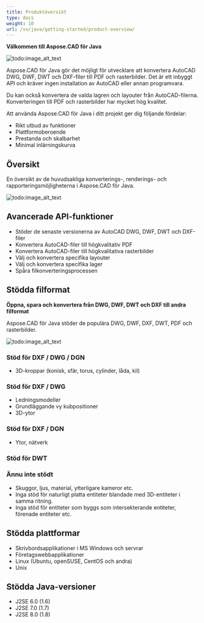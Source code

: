 ```yaml
---
title: Produktöversikt
type: docs
weight: 10
url: /sv/java/getting-started/product-overview/
---
```


**Välkommen till Aspose.CAD för Java**

![todo:image_alt_text](https://i.imgur.com/qHeCKck.png)

Aspose.CAD för Java gör det möjligt för utvecklare att konvertera AutoCAD DWG, DWF, DWT och DXF-filer till PDF och rasterbilder. Det är ett inbyggt API och kräver ingen installation av AutoCAD eller annan programvara.

Du kan också konvertera de valda lagren och layouter från AutoCAD-filerna. Konverteringen till PDF och rasterbilder har mycket hög kvalitet.

Att använda Aspose.CAD för Java i ditt projekt ger dig följande fördelar:

- Rikt utbud av funktioner
- Plattformoberoende
- Prestanda och skalbarhet
- Minimal inlärningskurva

## **Översikt**
En översikt av de huvudsakliga konverterings-, renderings- och rapporteringsmöjligheterna i Aspose.CAD för Java.

![todo:image_alt_text](https://i.imgur.com/vLNnhkj.png)
## **Avancerade API-funktioner**
- Stöder de senaste versionerna av AutoCAD DWG, DWF, DWT och DXF-filer
- Konvertera AutoCAD-filer till högkvalitativ PDF
- Konvertera AutoCAD-filer till högkvalitativa rasterbilder
- Välj och konvertera specifika layouter
- Välj och konvertera specifika lager
- Spåra filkonverteringsprocessen
## **Stödda filformat**
**Öppna, spara och konvertera från DWG, DWF, DWT och DXF till andra filformat**

Aspose.CAD för Java stöder de populära DWG, DWF, DXF, DWT, PDF och rasterbilder.

![todo:image_alt_text](/_assets/java/product-overview_1.png)
### **Stöd för DXF / DWG / DGN**
- 3D-kroppar (konisk, sfär, torus, cylinder, låda, kil)
### **Stöd för DXF / DWG**
- Ledningsmodeller
- Grundläggande vy kubpositioner
- 3D-ytor
### **Stöd för DXF / DGN**
- Ytor, nätverk
### **Stöd för DWT**

### **Ännu inte stödt**
- Skuggor, ljus, material, ytterligare kameror etc.
- Inga stöd för naturligt platta entiteter blandade med 3D-entiteter i samma ritning.
- Inga stöd för entiteter som byggs som intersekterande entiteter, förenade entiteter etc.
## **Stödda plattformar**
- Skrivbordsapplikationer i MS Windows och servrar
- Företagswebbapplikationer
- Linux (Ubuntu, openSUSE, CentOS och andra)
- Unix
## **Stödda Java-versioner**
- J2SE 6.0 (1.6)
- J2SE 7.0 (1.7)
- J2SE 8.0 (1.8)
